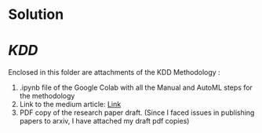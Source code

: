 # Solution

# *KDD*

Enclosed in this folder are attachments of the KDD Methodology :
1. .ipynb file of the Google Colab with all the Manual and AutoML steps for the methodology
2. Link to the medium article: [Link](https://addy07.medium.com/rhythms-of-discovery-a-comparative-dance-through-music-descriptions-using-manual-and-automated-7295cad2a9f3)
3. PDF copy of the research paper draft. (Since I faced issues in publishing papers to arxiv, I have attached my draft pdf copies)
